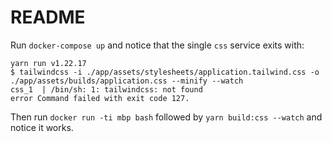 # README

Run `docker-compose up` and notice that the single `css` service exits with:

```shell
yarn run v1.22.17
$ tailwindcss -i ./app/assets/stylesheets/application.tailwind.css -o ./app/assets/builds/application.css --minify --watch
css_1  | /bin/sh: 1: tailwindcss: not found
error Command failed with exit code 127.
```

Then run `docker run -ti mbp bash` followed by `yarn build:css --watch` and notice it works.
